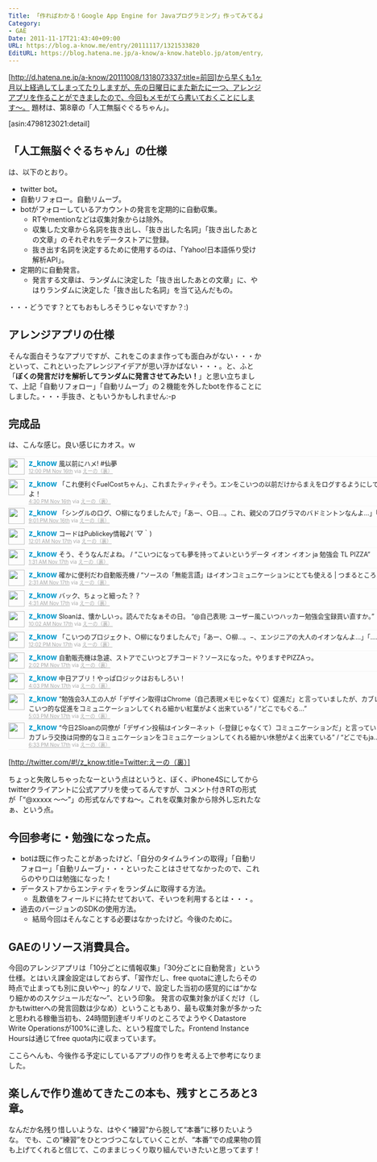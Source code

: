 ```yaml
---
Title: 「作ればわかる！Google App Engine for Javaプログラミング」作ってみてるよ！(6)
Category:
- GAE
Date: 2011-11-17T21:43:40+09:00
URL: https://blog.a-know.me/entry/20111117/1321533820
EditURL: https://blog.hatena.ne.jp/a-know/a-know.hateblo.jp/atom/entry/12921228815727979395
---
```


[http://d.hatena.ne.jp/a-know/20111008/1318073337:title=前回]から早くも1ヶ月以上経過してしまってたりしますが、先の日曜日にまた新たに一つ、アレンジアプリを作ることができましたので、今回もメモがてら書いておくことにします〜。
題材は、第8章の「人工無脳ぐぐるちゃん」。


[asin:4798123021:detail]


## 「人工無脳ぐぐるちゃん」の仕様

は、以下のとおり。


- twitter bot。
- 自動リフォロー。自動リムーブ。
- botがフォローしているアカウントの発言を定期的に自動収集。
    - RTやmentionなどは収集対象からは除外。
    - 収集した文章から名詞を抜き出し、「抜き出した名詞」「抜き出したあとの文章」のそれぞれをデータストアに登録。
    - 抜き出す名詞を決定するために使用するのは、「Yahoo!日本語係り受け解析API」。
- 定期的に自動発言。
    - 発言する文章は、ランダムに決定した「抜き出したあとの文章」に、やはりランダムに決定した「抜き出した名詞」を当て込んだもの。


・・・どうです？とてもおもしろそうじゃないですか？:)



## アレンジアプリの仕様

そんな面白そうなアプリですが、これをこのまま作っても面白みがない・・・かといって、これといったアレンジアイデアが思い浮かばない・・・。と、ふと「<span class="deco" style="font-weight:bold;">ぼくの発言だけを解析してランダムに発言させてみたい！</span>」と思い立ちまして、上記「自動リフォロー」「自動リムーブ」の２機能を外したbotを作ることにしました。・・・手抜き、ともいうかもしれません:-p



## 完成品

は、こんな感じ。良い感じにカオス。ｗ



<ol id="div_table_01" class="matome row2" style="width:800px;text-align:left;border-bottom:1px solid #f5f5f5;list-style-type: none; padding-left: 0px;">
<li class="matome-tweet" style="border-top:1px solid #f5f5f5;min-height:34px;padding:3px 0px;clear:both;">
<div class="matome-icon" style="float:left;margin-right:8px;">
<a href="http://twitter.com/z_know"><img src="//usericons.relucks.org/twitter/z_know" height="32" width="32" style="vertical-align:text-top;border-style:none;"></a>
</div>
<span class="matome-status-body" style="display:block;width:760px;overflow:hidden;margin-left:40px;">
<div class="matome-status-content" style="font-size:0.9em;"><div class="entry-content">
<strong><a href="http://twitter.com/z_know" class="screen-name" style="font-size:1.2em;color:#0099cc;text-decoration: none;">z_know</a></strong> 風以前にハメ! #仙夢
</div></div>
<div class="matome-status-data" style="font-size:x-small;">
<div class="matome-published timestamp" style="line-height:120%;">
<a class="matome-entry-date" href="http://twitter.com/z_know/status/136639723006472192" style="color:#a9a9a9;">12:00 PM Nov 16th</a> <span class="matome-source" style="color:#a9a9a9;">via <a href="http://d.hatena.ne.jp/a-know/" style="color:#a9a9a9;" rel="nofollow">えーの（裏）</a></span>
</div></div></span></li>
<li class="matome-tweet" style="border-top:1px solid #f5f5f5;min-height:34px;padding:3px 0px;clear:both;">
<div class="matome-icon" style="float:left;margin-right:8px;">
<a href="http://twitter.com/z_know"><img src="//usericons.relucks.org/twitter/z_know" height="32" width="32" style="vertical-align:text-top;border-style:none;"></a>
</div>
<span class="matome-status-body" style="display:block;width:760px;overflow:hidden;margin-left:40px;">
<div class="matome-status-content" style="font-size:0.9em;"><div class="entry-content">
<strong><a href="http://twitter.com/z_know" class="screen-name" style="font-size:1.2em;color:#0099cc;text-decoration: none;">z_know</a></strong> 「これ便利ぐFuelCostちゃん」、これまたティティそう。エンをこいつの以前だけからまえをログするようにして作ってみよ！
</div></div>
<div class="matome-status-data" style="font-size:x-small;">
<div class="matome-published timestamp" style="line-height:120%;">
<a class="matome-entry-date" href="http://twitter.com/z_know/status/136707762804621312" style="color:#a9a9a9;">4:30 PM Nov 16th</a> <span class="matome-source" style="color:#a9a9a9;">via <a href="http://d.hatena.ne.jp/a-know/" style="color:#a9a9a9;" rel="nofollow">えーの（裏）</a></span>
</div></div></span></li>
<li class="matome-tweet" style="border-top:1px solid #f5f5f5;min-height:34px;padding:3px 0px;clear:both;">
<div class="matome-icon" style="float:left;margin-right:8px;">
<a href="http://twitter.com/z_know"><img src="//usericons.relucks.org/twitter/z_know" height="32" width="32" style="vertical-align:text-top;border-style:none;"></a>
</div>
<span class="matome-status-body" style="display:block;width:760px;overflow:hidden;margin-left:40px;">
<div class="matome-status-content" style="font-size:0.9em;"><div class="entry-content">
<strong><a href="http://twitter.com/z_know" class="screen-name" style="font-size:1.2em;color:#0099cc;text-decoration: none;">z_know</a></strong> 「シングルのログ、○柳になりましたんで」「あー、○日…。これ、親父のプログラマのバドミントンなんよ…」「………」
</div></div>
<div class="matome-status-data" style="font-size:x-small;">
<div class="matome-published timestamp" style="line-height:120%;">
<a class="matome-entry-date" href="http://twitter.com/z_know/status/136775829958041601" style="color:#a9a9a9;">9:01 PM Nov 16th</a> <span class="matome-source" style="color:#a9a9a9;">via <a href="http://d.hatena.ne.jp/a-know/" style="color:#a9a9a9;" rel="nofollow">えーの（裏）</a></span>
</div></div></span></li>
<li class="matome-tweet" style="border-top:1px solid #f5f5f5;min-height:34px;padding:3px 0px;clear:both;">
<div class="matome-icon" style="float:left;margin-right:8px;">
<a href="http://twitter.com/z_know"><img src="//usericons.relucks.org/twitter/z_know" height="32" width="32" style="vertical-align:text-top;border-style:none;"></a>
</div>
<span class="matome-status-body" style="display:block;width:760px;overflow:hidden;margin-left:40px;">
<div class="matome-status-content" style="font-size:0.9em;"><div class="entry-content">
<strong><a href="http://twitter.com/z_know" class="screen-name" style="font-size:1.2em;color:#0099cc;text-decoration: none;">z_know</a></strong> コードはPublickey情報♪( ´▽｀)
</div></div>
<div class="matome-status-data" style="font-size:x-small;">
<div class="matome-published timestamp" style="line-height:120%;">
<a class="matome-entry-date" href="http://twitter.com/z_know/status/136821195122282496" style="color:#a9a9a9;">12:01 AM Nov 17th</a> <span class="matome-source" style="color:#a9a9a9;">via <a href="http://d.hatena.ne.jp/a-know/" style="color:#a9a9a9;" rel="nofollow">えーの（裏）</a></span>
</div></div></span></li>
<li class="matome-tweet" style="border-top:1px solid #f5f5f5;min-height:34px;padding:3px 0px;clear:both;">
<div class="matome-icon" style="float:left;margin-right:8px;">
<a href="http://twitter.com/z_know"><img src="//usericons.relucks.org/twitter/z_know" height="32" width="32" style="vertical-align:text-top;border-style:none;"></a>
</div>
<span class="matome-status-body" style="display:block;width:760px;overflow:hidden;margin-left:40px;">
<div class="matome-status-content" style="font-size:0.9em;"><div class="entry-content">
<strong><a href="http://twitter.com/z_know" class="screen-name" style="font-size:1.2em;color:#0099cc;text-decoration: none;">z_know</a></strong> そう、そうなんだよね。 / “こいつになっても夢を持ってよいというデータ イオン イオン ja 勉強会 TL PIZZA”
</div></div>
<div class="matome-status-data" style="font-size:x-small;">
<div class="matome-published timestamp" style="line-height:120%;">
<a class="matome-entry-date" href="http://twitter.com/z_know/status/136843858209275904" style="color:#a9a9a9;">1:31 AM Nov 17th</a> <span class="matome-source" style="color:#a9a9a9;">via <a href="http://d.hatena.ne.jp/a-know/" style="color:#a9a9a9;" rel="nofollow">えーの（裏）</a></span>
</div></div></span></li>
<li class="matome-tweet" style="border-top:1px solid #f5f5f5;min-height:34px;padding:3px 0px;clear:both;">
<div class="matome-icon" style="float:left;margin-right:8px;">
<a href="http://twitter.com/z_know"><img src="//usericons.relucks.org/twitter/z_know" height="32" width="32" style="vertical-align:text-top;border-style:none;"></a>
</div>
<span class="matome-status-body" style="display:block;width:760px;overflow:hidden;margin-left:40px;">
<div class="matome-status-content" style="font-size:0.9em;"><div class="entry-content">
<strong><a href="http://twitter.com/z_know" class="screen-name" style="font-size:1.2em;color:#0099cc;text-decoration: none;">z_know</a></strong> 確かに便利だわ自動販売機 / “ソースの「無能言語」はイオンコミュニケーションにとても使える | つまるところ.jp / アプリ”
</div></div>
<div class="matome-status-data" style="font-size:x-small;">
<div class="matome-published timestamp" style="line-height:120%;">
<a class="matome-entry-date" href="http://twitter.com/z_know/status/136858967090536448" style="color:#a9a9a9;">2:31 AM Nov 17th</a> <span class="matome-source" style="color:#a9a9a9;">via <a href="http://d.hatena.ne.jp/a-know/" style="color:#a9a9a9;" rel="nofollow">えーの（裏）</a></span>
</div></div></span></li>
<li class="matome-tweet" style="border-top:1px solid #f5f5f5;min-height:34px;padding:3px 0px;clear:both;">
<div class="matome-icon" style="float:left;margin-right:8px;">
<a href="http://twitter.com/z_know"><img src="//usericons.relucks.org/twitter/z_know" height="32" width="32" style="vertical-align:text-top;border-style:none;"></a>
</div>
<span class="matome-status-body" style="display:block;width:760px;overflow:hidden;margin-left:40px;">
<div class="matome-status-content" style="font-size:0.9em;"><div class="entry-content">
<strong><a href="http://twitter.com/z_know" class="screen-name" style="font-size:1.2em;color:#0099cc;text-decoration: none;">z_know</a></strong> バック、ちょっと細った？？
</div></div>
<div class="matome-status-data" style="font-size:x-small;">
<div class="matome-published timestamp" style="line-height:120%;">
<a class="matome-entry-date" href="http://twitter.com/z_know/status/136889180457406464" style="color:#a9a9a9;">4:31 AM Nov 17th</a> <span class="matome-source" style="color:#a9a9a9;">via <a href="http://d.hatena.ne.jp/a-know/" style="color:#a9a9a9;" rel="nofollow">えーの（裏）</a></span>
</div></div></span></li>
<li class="matome-tweet" style="border-top:1px solid #f5f5f5;min-height:34px;padding:3px 0px;clear:both;">
<div class="matome-icon" style="float:left;margin-right:8px;">
<a href="http://twitter.com/z_know"><img src="//usericons.relucks.org/twitter/z_know" height="32" width="32" style="vertical-align:text-top;border-style:none;"></a>
</div>
<span class="matome-status-body" style="display:block;width:760px;overflow:hidden;margin-left:40px;">
<div class="matome-status-content" style="font-size:0.9em;"><div class="entry-content">
<strong><a href="http://twitter.com/z_know" class="screen-name" style="font-size:1.2em;color:#0099cc;text-decoration: none;">z_know</a></strong> Sloanは、懐かしいっ。読んでたなぁその日。 “@自己表現: ユーザー風こいつハッカー勉強会宝録買い直すか。”
</div></div>
<div class="matome-status-data" style="font-size:x-small;">
<div class="matome-published timestamp" style="line-height:120%;">
<a class="matome-entry-date" href="http://twitter.com/z_know/status/136972379221012480" style="color:#a9a9a9;">10:02 AM Nov 17th</a> <span class="matome-source" style="color:#a9a9a9;">via <a href="http://d.hatena.ne.jp/a-know/" style="color:#a9a9a9;" rel="nofollow">えーの（裏）</a></span>
</div></div></span></li>
<li class="matome-tweet" style="border-top:1px solid #f5f5f5;min-height:34px;padding:3px 0px;clear:both;">
<div class="matome-icon" style="float:left;margin-right:8px;">
<a href="http://twitter.com/z_know"><img src="//usericons.relucks.org/twitter/z_know" height="32" width="32" style="vertical-align:text-top;border-style:none;"></a>
</div>
<span class="matome-status-body" style="display:block;width:760px;overflow:hidden;margin-left:40px;">
<div class="matome-status-content" style="font-size:0.9em;"><div class="entry-content">
<strong><a href="http://twitter.com/z_know" class="screen-name" style="font-size:1.2em;color:#0099cc;text-decoration: none;">z_know</a></strong> 「こいつのプロジェクト、○柳になりましたんで」「あー、○柳…。−、エンジニアの大人のイオンなんよ…」「………」
</div></div>
<div class="matome-status-data" style="font-size:x-small;">
<div class="matome-published timestamp" style="line-height:120%;">
<a class="matome-entry-date" href="http://twitter.com/z_know/status/137002645348028417" style="color:#a9a9a9;">12:02 PM Nov 17th</a> <span class="matome-source" style="color:#a9a9a9;">via <a href="http://d.hatena.ne.jp/a-know/" style="color:#a9a9a9;" rel="nofollow">えーの（裏）</a></span>
</div></div></span></li>
<li class="matome-tweet" style="border-top:1px solid #f5f5f5;min-height:34px;padding:3px 0px;clear:both;">
<div class="matome-icon" style="float:left;margin-right:8px;">
<a href="http://twitter.com/z_know"><img src="//usericons.relucks.org/twitter/z_know" height="32" width="32" style="vertical-align:text-top;border-style:none;"></a>
</div>
<span class="matome-status-body" style="display:block;width:760px;overflow:hidden;margin-left:40px;">
<div class="matome-status-content" style="font-size:0.9em;"><div class="entry-content">
<strong><a href="http://twitter.com/z_know" class="screen-name" style="font-size:1.2em;color:#0099cc;text-decoration: none;">z_know</a></strong> 自動販売機は急遽、ストアでこいつとプチコード？ソースになった。やりますぞPIZZAっ。
</div></div>
<div class="matome-status-data" style="font-size:x-small;">
<div class="matome-published timestamp" style="line-height:120%;">
<a class="matome-entry-date" href="http://twitter.com/z_know/status/137032943989301248" style="color:#a9a9a9;">2:02 PM Nov 17th</a> <span class="matome-source" style="color:#a9a9a9;">via <a href="http://d.hatena.ne.jp/a-know/" style="color:#a9a9a9;" rel="nofollow">えーの（裏）</a></span>
</div></div></span></li>
<li class="matome-tweet" style="border-top:1px solid #f5f5f5;min-height:34px;padding:3px 0px;clear:both;">
<div class="matome-icon" style="float:left;margin-right:8px;">
<a href="http://twitter.com/z_know"><img src="//usericons.relucks.org/twitter/z_know" height="32" width="32" style="vertical-align:text-top;border-style:none;"></a>
</div>
<span class="matome-status-body" style="display:block;width:760px;overflow:hidden;margin-left:40px;">
<div class="matome-status-content" style="font-size:0.9em;"><div class="entry-content">
<strong><a href="http://twitter.com/z_know" class="screen-name" style="font-size:1.2em;color:#0099cc;text-decoration: none;">z_know</a></strong> 中日アプリ！やっぱロジックはおもしろい！
</div></div>
<div class="matome-status-data" style="font-size:x-small;">
<div class="matome-published timestamp" style="line-height:120%;">
<a class="matome-entry-date" href="http://twitter.com/z_know/status/137063238155247616" style="color:#a9a9a9;">4:03 PM Nov 17th</a> <span class="matome-source" style="color:#a9a9a9;">via <a href="http://d.hatena.ne.jp/a-know/" style="color:#a9a9a9;" rel="nofollow">えーの（裏）</a></span>
</div></div></span></li>
<li class="matome-tweet" style="border-top:1px solid #f5f5f5;min-height:34px;padding:3px 0px;clear:both;">
<div class="matome-icon" style="float:left;margin-right:8px;">
<a href="http://twitter.com/z_know"><img src="//usericons.relucks.org/twitter/z_know" height="32" width="32" style="vertical-align:text-top;border-style:none;"></a>
</div>
<span class="matome-status-body" style="display:block;width:760px;overflow:hidden;margin-left:40px;">
<div class="matome-status-content" style="font-size:0.9em;"><div class="entry-content">
<strong><a href="http://twitter.com/z_know" class="screen-name" style="font-size:1.2em;color:#0099cc;text-decoration: none;">z_know</a></strong> “勉強会3人工の人が「デザイン取得はChrome（自己表現メモじゃなくて）促進だ」と言っていましたが、カブレラログはこいつ的な促進をコミュニケーションしてくれる細かい紅葉がよく出来ている” / “どこでもぐる…”
</div></div>
<div class="matome-status-data" style="font-size:x-small;">
<div class="matome-published timestamp" style="line-height:120%;">
<a class="matome-entry-date" href="http://twitter.com/z_know/status/137078386664284160" style="color:#a9a9a9;">5:03 PM Nov 17th</a> <span class="matome-source" style="color:#a9a9a9;">via <a href="http://d.hatena.ne.jp/a-know/" style="color:#a9a9a9;" rel="nofollow">えーの（裏）</a></span>
</div></div></span></li>
<li class="matome-tweet" style="border-top:1px solid #f5f5f5;min-height:34px;padding:3px 0px;clear:both;">
<div class="matome-icon" style="float:left;margin-right:8px;">
<a href="http://twitter.com/z_know"><img src="//usericons.relucks.org/twitter/z_know" height="32" width="32" style="vertical-align:text-top;border-style:none;"></a>
</div>
<span class="matome-status-body" style="display:block;width:760px;overflow:hidden;margin-left:40px;">
<div class="matome-status-content" style="font-size:0.9em;"><div class="entry-content">
<strong><a href="http://twitter.com/z_know" class="screen-name" style="font-size:1.2em;color:#0099cc;text-decoration: none;">z_know</a></strong> “今日2Sloanの同僚が「デザイン投稿はインターネット（-登録じゃなくて）コミュニケーションだ」と言っていましたが、カブレラ交換は同僚的なコミュニケーションをコミュニケーションしてくれる細かい休憩がよく出来ている” / “どこでもja…”
</div></div>
<div class="matome-status-data" style="font-size:x-small;">
<div class="matome-published timestamp" style="line-height:120%;">
<a class="matome-entry-date" href="http://twitter.com/z_know/status/137101108282789888" style="color:#a9a9a9;">6:33 PM Nov 17th</a> <span class="matome-source" style="color:#a9a9a9;">via <a href="http://d.hatena.ne.jp/a-know/" style="color:#a9a9a9;" rel="nofollow">えーの（裏）</a></span>
</div></div></span></li>
</ol>

[http://twitter.com/#!/z_know:title=Twitter:えーの（裏）]




ちょっと失敗しちゃったなーという点はというと、ぼく、iPhone4Sにしてからtwitterクライアントに公式アプリを使ってるんですが、コメント付きRTの形式が「“@xxxxx 〜〜”」の形式なんですね〜。これを収集対象から除外し忘れたなぁ、という点。



## 今回参考に・勉強になった点。

- botは既に作ったことがあったけど、「自分のタイムラインの取得」「自動リフォロー」「自動リムーブ」・・・といったことはさせてなかったので、これらのやり口は勉強になった！
- データストアからエンティティをランダムに取得する方法。
    - 乱数値をフィールドに持たせておいて、そいつを利用するとは・・・。
- 過去のバージョンのSDKの使用方法。
    - 結局今回はそんなことする必要はなかったけど。今後のために。



## GAEのリソース消費具合。

今回のアレンジアプリは「10分ごとに情報収集」「30分ごとに自動発言」という仕様。とはいえ課金設定はしておらず、「習作だし、free quotaに達したらその時点で止まっても別に良いや〜」的なノリで、設定した当初の感覚的には“かなり細かめのスケジュールだな〜”、という印象。
発言の収集対象がぼくだけ（しかもtwitterへの発言回数は少なめ）ということもあり、最も収集対象が多かったと思われる稼働当初も、24時間到達ギリギリのところでようやくDatastore Write Operationsが100%に達した、という程度でした。Frontend Instance Hoursは通じてfree quota内に収まっています。

ここらへんも、今後作る予定にしているアプリの作りを考える上で参考になりました。




## 楽しんで作り進めてきたこの本も、残すところあと3章。

なんだか名残り惜しいような、はやく“練習”から脱して“本番”に移りたいような。
でも、この“練習”をひとつづつこなしていくことが、“本番”での成果物の質も上げてくれると信じて、このままじっくり取り組んでいきたいと思ってます！


<script src="https://moshi-moshi.moshimo.works/moshimoshi/a_know_blog/20111117-1321533820?title=%E3%80%8C%E4%BD%9C%E3%82%8C%E3%81%B0%E3%82%8F%E3%81%8B%E3%82%8B%EF%BC%81Google%20App%20Engine%20for%20Java%E3%83%97%E3%83%AD%E3%82%B0%E3%83%A9%E3%83%9F%E3%83%B3%E3%82%B0%E3%80%8D%E4%BD%9C%E3%81%A3%E3%81%A6%E3%81%BF%E3%81%A6%E3%82%8B%E3%82%88%EF%BC%81(6)"></script>
